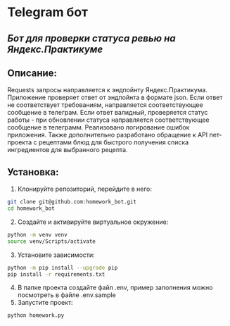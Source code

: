 # Telegram бот
## _Бот для проверки статуса ревью на Яндекс.Практикуме_

## Описание:
Requests запросы направляется к эндпойнту Яндекс.Практикума.
Приложение проверяет ответ от эндпойнта в формате json.
Если ответ не соответствует требованиям, направляется соответствующее сообщение в телеграм.
Если ответ валидный, проверяется статус работы - при обновлении статуса направляется соответствующее сообщение в телеграмм.
Реализовано логирование ошибок приложения.
Также дополнительно разработано обращение к API пет-проекта с рецептами блюд для
быстрого получения списка ингредиентов для выбранного рецепта.

## Установка:
1. Клонируйте репозиторий, перейдите в него:
```sh
git clone git@github.com:homework_bot.git
cd homework_bot
```
2. Создайте и активируйте виртуальное окружение:
```sh
python -m venv venv
source venv/Scripts/activate
```
3. Установите зависимости:
```sh
python -m pip install --upgrade pip
pip install -r requirements.txt
```
4. В папке проекта создайте файл .env, пример заполнения можно посмотреть в файле .env.sample
5. Запустите проект:
```sh
python homework.py
```
